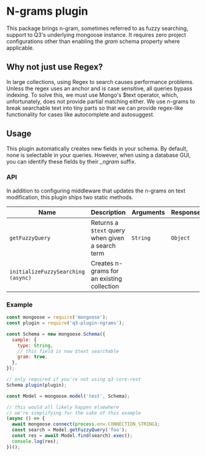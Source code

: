 # N-grams plugin

This package brings n-gram, sometimes referred to as fuzzy
searching, support to Q3's underlying mongoose instance. It
requires zero project configurations other than enabling the
_gram_ schema property where applicable.

## Why not just use Regex?

In large collections, using Regex to search causes
performance problems. Unless the regex uses an anchor and is
case sensitive, all queries bypass indexing. To solve this,
we must use Mongo's $text operator, which, unfortunately,
does not provide partial matching either. We use n-grams to
break searchable text into tiny parts so that we can provide
regex-like functionality for cases like autocomplete and
autosuggest.

## Usage

This plugin automatically creates new fields in your schema.
By default, none is selectable in your queries. However,
when using a database GUI, you can identify these fields by
their _\_ngram_ suffix.

### API

In addition to configuring middleware that updates the
n-grams on text modification, this plugin ships two static
methods.

| Name                               | Description                                      | Arguments | Response |
| ---------------------------------- | ------------------------------------------------ | --------- | -------- |
| `getFuzzyQuery`                    | Returns a `$text` query when given a search term | `String`  | `Object` |
| `initializeFuzzySearching (async)` | Creates n-grams for an existing collection       |           |          |

### Example

```javascript
const mongoose = require('mongoose');
const plugin = require('q3-plugin-ngrams');

const Schema = new mongoose.Schema({
  sample: {
    type: String,
    // this field is now $text searchable
    gram: true,
  },
});

// only required if you're not using q3-core-rest
Schema.plugin(plugin);

const Model = mongoose.model('test', Schema);

// this would all likely happen elsewhere
// we're simplifying for the sake of this example
(async () => {
  await mongoose.connect(process.env.CONNECTION_STRING);
  const search = Model.getFuzzyQuery('foo');
  const res = await Model.find(search).exec();
  console.log(res);
})();
```

